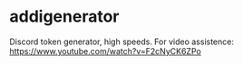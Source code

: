 # addigenerator
Discord token generator, high speeds.
For video assistence: https://www.youtube.com/watch?v=F2cNyCK6ZPo

